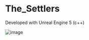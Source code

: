 # The_Settlers

Developed with Unreal Engine 5 (c++)
<ul>

</ul>

![image](https://user-images.githubusercontent.com/20707335/232779411-15c88bda-44be-45da-a9c2-29c078ca7220.png)

